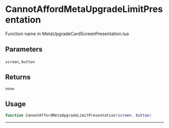 # CannotAffordMetaUpgradeLimitPresentation
Function name in MetaUpgradeCardScreenPresentation.lua
## Parameters
`screen`, `button`
## Returns
`none`
## Usage
```lua
function CannotAffordMetaUpgradeLimitPresentation(screen, button)
```
---
